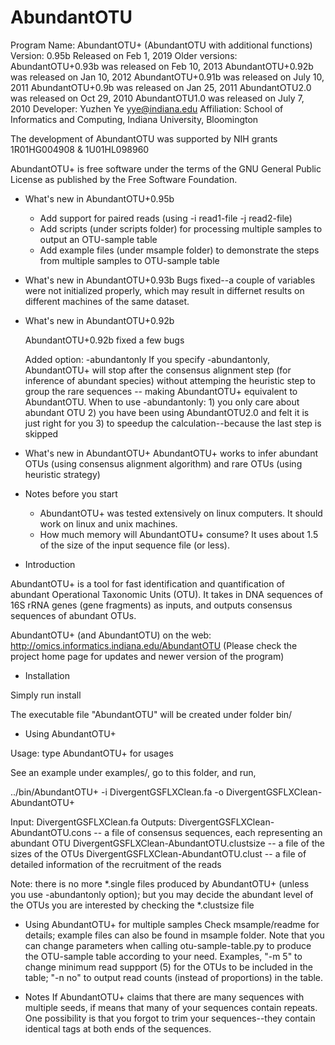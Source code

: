 # AbundantOTU
Program Name: AbundantOTU+ (AbundantOTU with additional functions)
Version: 0.95b
Released on Feb 1, 2019
Older versions:
AbundantOTU+0.93b was released on Feb 10, 2013
AbundantOTU+0.92b was released on Jan 10, 2012
AbundantOTU+0.91b was released on July 10, 2011
AbundantOTU+0.9b was released on Jan 25, 2011
AbundantOTU2.0 was released on Oct 29, 2010 
AbundantOTU1.0 was released on July 7, 2010
Developer: Yuzhen Ye <yye@indiana.edu>
Affiliation: School of Informatics and Computing, Indiana University, Bloomington

The development of AbundantOTU was supported by NIH grants 1R01HG004908 & 1U01HL098960

AbundantOTU+ is free software under the terms of the GNU General Public License as published by 
the Free Software Foundation.

- What's new in AbundantOTU+0.95b
   * Add support for paired reads (using -i read1-file -j read2-file)
   * Add scripts (under scripts folder) for processing multiple samples to output an OTU-sample table 
   * Add example files (under msample folder) to demonstrate the steps from multiple samples to OTU-sample table 

- What's new in AbundantOTU+0.93b
   Bugs fixed--a couple of variables were not initialized properly, which may result in differnet results on different machines of the same dataset.

- What's new in AbundantOTU+0.92b

   AbundantOTU+0.92b fixed a few bugs

   Added option: -abundantonly
   If you specify -abundantonly, AbundantOTU+ will stop after the consensus alignment step (for inference of abundant species) without attemping the heuristic step to group the rare sequences -- making AbundantOTU+ equivalent to AbundantOTU.
   When to use -abundantonly:
      1) you only care about abundant OTU
      2) you have been using AbundantOTU2.0 and felt it is just right for you
      3) to speedup the calculation--because the last step is skipped 

- What's new in AbundantOTU+
   AbundantOTU+ works to infer abundant OTUs (using consensus alignment algorithm) and rare OTUs (using heuristic strategy)

- Notes before you start
  * AbundantOTU+ was tested extensively on linux computers. It should work on linux and unix machines. 
  * How much memory will AbundantOTU+ consume? It uses about 1.5 of the size of the input sequence file (or less). 

- Introduction

AbundantOTU+ is a tool for fast identification and quantification of abundant Operational Taxonomic Units (OTU). It takes in DNA sequences of 16S rRNA genes (gene fragments) as inputs, and outputs consensus sequences of abundant OTUs. 

AbundantOTU+ (and AbundantOTU) on the web:
  http://omics.informatics.indiana.edu/AbundantOTU
  (Please check the project home page for updates and newer version of the program)

- Installation

Simply run install

The executable file "AbundantOTU" will be created under folder bin/

- Using AbundantOTU+

Usage: type AbundantOTU+ for usages

See an example under examples/, go to this folder, and run,

  ../bin/AbundantOTU+ -i DivergentGSFLXClean.fa -o DivergentGSFLXClean-AbundantOTU+

  Input: DivergentGSFLXClean.fa
  Outputs:
   DivergentGSFLXClean-AbundantOTU.cons      -- a file of consensus sequences, each representing an abundant OTU
   DivergentGSFLXClean-AbundantOTU.clustsize -- a file of the sizes of the OTUs
   DivergentGSFLXClean-AbundantOTU.clust     -- a file of detailed information of the recruitment of the reads

  Note: there is no more *.single files produced by AbundantOTU+ (unless you use -abundantonly option);
        but you may decide the abundant level of the OTUs you are interested by checking the *.clustsize file

- Using AbundantOTU+ for multiple samples
  Check msample/readme for details; example files can also be found in msample folder.
  Note that you can change parameters when calling otu-sample-table.py to produce the OTU-sample table according
  to your need. 
  Examples, "-m 5" to change minimum read suppport (5) for the OTUs to be included in the table; 
            "-n no" to output read counts (instead of proportions) in the table.

- Notes
  If AbundantOTU+ claims that there are many sequences with multiple seeds, if means that many of your sequences contain repeats. One possibility is that you forgot to trim your sequences--they contain identical tags at both ends of the sequences.
